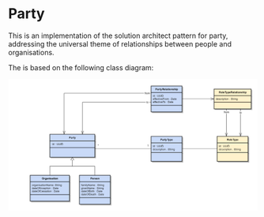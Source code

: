 # Party
This is an implementation of the solution architect pattern for party, addressing the universal theme of relationships between people and organisations.

The is based on the following class diagram:

![Party Class Model](/doc/party.png)

